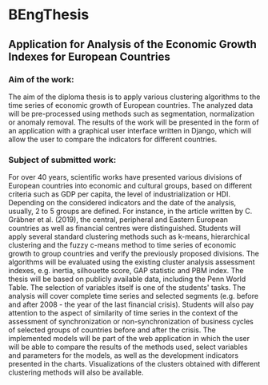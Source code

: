 # BEngThesis

## Application for Analysis of the Economic Growth Indexes for European Countries

### Aim of the work:

The aim of the diploma thesis is to apply various clustering algorithms to the time series of economic growth of European countries. The analyzed data will be pre-processed using methods such as segmentation, normalization or anomaly removal. The results of the work will be presented in the form of an application with a graphical user interface written in Django, which will allow the user to compare the indicators for different countries.

### Subject of submitted work:

For over 40 years, scientific works have presented various divisions of European countries into economic and cultural groups, based on different criteria such as GDP per capita, the level of industrialization or HDI. Depending on the considered indicators and the date of the analysis, usually, 2 to 5 groups are defined. For instance, in the article written by C. Gräbner et al. (2019), the central, peripheral and Eastern European countries as well as financial centres were distinguished. Students will apply several standard clustering methods such as k-means, hierarchical clustering and the fuzzy c-means method to time series of economic growth to group countries and verify the previously proposed divisions. The algorithms will be evaluated using the existing cluster analysis assessment indexes, e.g. inertia, silhouette score, GAP statistic and PBM index. The thesis will be based on publicly available data, including the Penn World Table. The selection of variables itself is one of the students' tasks. The analysis will cover complete time series and selected segments (e.g. before and after 2008 - the year of the last financial crisis). Students will also pay attention to the aspect of similarity of time series in the context of the assessment of synchronization or non-synchronization of business cycles of selected groups of countries before and after the crisis. The implemented models will be part of the web application in which the user will be able to compare the results of the methods used, select variables and parameters for the models, as well as the development indicators presented in the charts. Visualizations of the clusters obtained with different clustering methods will also be available.
